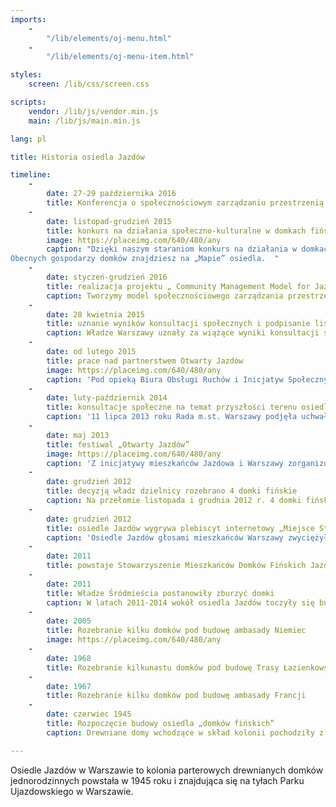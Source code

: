 ```yaml
---
imports:
    -
        "/lib/elements/oj-menu.html"
    -
        "/lib/elements/oj-menu-item.html"

styles:
    screen: /lib/css/screen.css

scripts:
    vendor: /lib/js/vendor.min.js
    main: /lib/js/main.min.js

lang: pl

title: Historia osiedla Jazdów

timeline:
    -
        date: 27-29 października 2016
        title: Konferencja o społecznościowym zarządzaniu przestrzenią miejską.
    -
        date: listopad-grudzień 2015
        title: konkurs na działania społeczno-kulturalne w domkach fińskich
        image: https://placeimg.com/640/480/any
        caption: "Dzięki naszym staraniom konkurs na działania w domkach fińskich przeprowadzono w partnerstwie strony społecznej i urzędów dzielnicy i miasta. Jako strona społeczna wystawiliśmy do jury sześć osób, które miały łącznie 5 głosów na 9. Zmodyfikowaliśmy formułę konkursu: organizacje, które aplikowały w konkursie, mogły spotkać się przed rozstrzygnięciem i ewentualnie połączyć siły, aby zwiększyć swoje szanse i lepiej wykorzystać możliwość, jakie daje domek.  
Obecnych gospodarzy domków znajdziesz na „Mapie” osiedla.  "
    -
        date: styczeń-grudzień 2016
        title: realizacja projektu „ Community Management Model for Jazdów Settlement”
        caption: Tworzymy model społecznościowego zarządzania przestrzenią Jazdowa. Projekt relizowany jest przy wsparciu European Cultural Foundation i Biura Obsługi Inicjatyw i Ruchów Społecznych. Więcej informacji znajdziesz w zakładce „Model”.
    -
        date: 28 kwietnia 2015
        title: uznanie wyników konsultacji społecznych i podpisanie listu intencyjnego
        caption: Władze Warszawy uznały za wiążące wyniki konsultacji społecznych dotyczących Jazdowa, prowadzonych przez Stowarzyszenie Kulturotwórcze Miastodwa, i podpisały list intencyjny z Otwartym Jazdowem – Partnerstwem dla Osiedla Jazdów, w sprawie realizacji wyników konsultacji.
    -
        date: od lutego 2015
        title: prace nad partnerstwem Otwarty Jazdów
        image: https://placeimg.com/640/480/any
        caption: 'Pod opieką Biura Obsługi Ruchów i Inicjatyw Społecznych jako członkowie wciąż nieformalnej grupy Otwarty Jazdów przystąpiliśmy do tworzenia partnerstwa lokalnego, które mogłoby tymczasowo zarządzać osiedlem we współpracy z urzędami dzielnicy i miasta. Więcej informacji o partnerstwie znajdziesz w zakładce „Partnerstwo”. '
    -
        date: luty-październik 2014
        title: konsultacje społeczne na temat przyszłości terenu osiedla Jazdów
        caption: '11 lipca 2013 roku Rada m.st. Warszawy podjęła uchwałę, w myśl której konsultacje społeczne mogą odbywać się na wniosek mieszkańców Warszawy podpisany przez co najmniej 1 000 osób. Już we wrześniu tego samego roku Stowarzyszenie Mieszkańców Domków Fińskich Jazdów wykorzystało tę możliwość, składając wniosek o  przeprowadzenie konsultacji w sprawie terenu Osiedla Jazdów, podpisany przez ponad 2 000 osób. Władze m.st. Warszawy przychyliły się do złożonego wniosku i  przystąpiły do realizacji procesu konsultacji społecznych, których celem było wypracowanie społecznej koncepcji zagospodarowania terenu Osiedla Jazdów. Warsztaty konsultacyjne prowadziło Stowarzyszenie Kulturotwórcze Miastodwa. <a href="http://konsultacje.um.warszawa.pl/sites/konsultacje.um.warszawa.pl/files/raport_konsultacje_osiedle_jazdow.pdf">Link do raportu</a> (obowiązujące są wyniki „grupy wspólnej”)'
    -
        date: maj 2013
        title: festiwal „Otwarty Jazdów”
        image: https://placeimg.com/640/480/any
        caption: 'Z inicjatywy mieszkańców Jazdowa i Warszawy zorganizowany zostaje festiwal społeczno-kulturalny „Otwarty Jazdów”.'
    -
        date: grudzień 2012
        title: decyzją władz dzielnicy rozebrano 4 domki fińskie
        caption: Na przełomie listopada i grudnia 2012 r. 4 domki fińskie zostały zlikwidowane, sprzedane i wywiezione z Jazdowa.
    -
        date: grudzień 2012
        title: osiedle Jazdów wygrywa plebiscyt internetowy „Miejsce Stołeczne – Społeczne”
        caption: 'Osiedle Jazdów głosami mieszkańców Warszawy zwyciężyło w kategorii  „Miejsce z doświadczeniem” w ramach trzeciej edycji Stołeczne-Społeczne – plebiscytu organizowanego przez serwis <a href="http://warszawa.ngo.pl">warszawa.ngo.pl</a>, którego celem jest odkrycie i nagrodzenie miejsc aktywizujących i integrujących mieszkańców stolicy. Jak piszą organizatorzy konkursu: „Miejsc, które zaspokajają rozmaite potrzeby warszawiaków oraz pozwalają im realizować własne aspiracje – obywatelskie, kulturalne, edukacyjne. W końcu miejsc, które decydują o tożsamości miasta.”'
    -
        date: 2011
        title: powstaje Stowarzyszenie Mieszkańców Domków Fińskich Jazdów
    -
        date: 2011
        title: Władze Śródmieścia postanowiły zburzyć domki
        caption: W latach 2011-2014 wokół osiedla Jazdów toczyły się burzliwe dyskusje, a wręcz obywatelska batalia, aby to miejsce nie zniknęło z mapy Warszawy. Władze dzielnicy Śródmieście postanowiły przeznaczyć ten atrakcyjny teren do zabudowy na cele komercyjne i użyteczności publicznej. Jednak mieszkańcy i aktywiści miejscy utworzyli inicjatywę o nazwie Otwarty Jazdów broniącą historycznego osiedla. W kolejnych miesiącach odbyło się szereg wydarzeń społecznych, kulturalnych, edukacyjnych i artystycznych, które pokazywały olbrzymi potencjał osiedla Jazdów.
    -
        date: 2005
        title: Rozebranie kilku domków pod budowę ambasady Niemiec
        image: https://placeimg.com/640/480/any
    -
        date: 1968
        title: Rozebranie kilkunastu domków pod budowę Trasy Łazienkowskiej
    -
        date: 1967
        title: Rozebranie kilku domków pod budowę ambasady Francji
    -
        date: czerwiec 1945
        title: Rozpoczęcie budowy osiedla „domków fińskich”
        caption: Drewniane domy wchodzące w skład kolonii pochodziły z reparacji wojennych, jakie Finlandia była zmuszona świadczyć po II wojnie światowej na rzecz ZSRR. Oddane przez Związek Radziecki Polsce domki te wznoszono później w różnych częściach kraju, w tym w zburzonej Warszawie, gdzie palącym problemem był brak mieszkań. Osiedle Jazdów, składające się ze 100 takich domków, zostało zaplanowane jako rozwiązanie prowizoryczne na okres 5 lat. Przetrwało do dziś jako jedno z nielicznych tego typu, stanowiąc ciekawostkę warszawskiego Śródmieścia.

---
```

Osiedle Jazdów w Warszawie to kolonia parterowych drewnianych domków jednorodzinnych powstała w 1945 roku i znajdująca się na tyłach Parku Ujazdowskiego w Warszawie.

